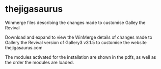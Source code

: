 # thejigasaurus
Winmerge files describing the changes made to customise Galley the Revival

Download and expand to view the WinMerge details of changes made to Gallery the Revival version of Gallery3 v3.1.5 to customise the website thejigasaurus.com

The modules activated for the installation are shown in the pdfs, as well as the order the modules are loaded.
